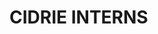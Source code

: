 # CIDRIE INTERNS 
<!--


### The Interns
- #### Advaith Narayanan,
  [Email](mailto:advaithnarayanan8@gmail.com) | [Twitter](https://twitter.com/advaithnarayan)
- #### Amalendu P,
  [Email](mailto:advaithnarayanan8@gmail.com) | [Twitter](https://twitter.com/advaithnarayan)




**Here are some ideas to get you started:**

🙋‍♀️ A short introduction - what is your organization all about?
🌈 Contribution guidelines - how can the community get involved?
👩‍💻 Useful resources - where can the community find your docs? Is there anything else the community should know?
🍿 Fun facts - what does your team eat for breakfast?
🧙 Remember, you can do mighty things with the power of [Markdown](https://docs.github.com/github/writing-on-github/getting-started-with-writing-and-formatting-on-github/basic-writing-and-formatting-syntax)
-->

